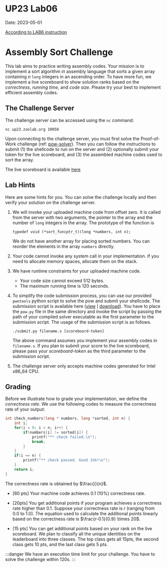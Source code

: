UP23 Lab06
==========
Date: 2023-05-01

[According to LAB6 instruction](https://md.zoolab.org/s/dOYP-mdwq)

# Assembly Sort Challenge

This lab aims to practice writing assembly codes. Your mission is to implement a sort algorithm in assembly language that sorts a given array containing $n$ `long` integers in an ascending order. To have more fun, we implement a live scoreboard to show solution ranks based on the *correctness*, *running time*, and *code size*. Please try your best to implement efficient assembly codes.

## The Challenge Server

The challenge server can be accessed using the `nc` command:

```
nc up23.zoolab.org 10950
```

Upon connecting to the challenge server, you must first solve the Proof-of-Work challenge (ref: [pow-solver](https://md.zoolab.org/s/EHSmQ0szV)). Then you can follow the instructions to submit (1) the shellcode to run on the server and (2) optionally submit your token for the live scoreboard, and (3) the assembled machine codes used to sort the array.

The live scoreboard is available [here](https://sort.zoolab.org/)

## Lab Hints

Here are some hints for you. You can solve the challenge locally and then verify your solution on the challenge server.

1. We will invoke your uploaded machine code from offset zero. It is called from the server with two arguments, the pointer to the array and the number of `long` integers in the array. The prototype of the function is

   ```
   typedef void (*sort_funcptr_t)(long *numbers, int n);
   ```

   We do not have another array for placing sorted numbers. You can reorder the elements in the array `numbers` directly.

1. Your code cannot invoke any system call in your implementation. If you need to allocate memory spaces, allocate them on the stack.

1. We have runtime constraints for your uploaded machine code. 
   - Your code size cannot exceed 512 bytes.
   - The maximum running time is 120 seconds.
    
1. To simplify the code submission process, you can use our provided `pwntools` python script to solve the pow and submit your shellcode. The submission script is available here ([view](https://up23.zoolab.org/code.html?file=up23/lab06/submit_ea7c7bdbbbf63d90e647337bdf623049.py) | [download](https://up23.zoolab.org/up23/lab06/submit_ea7c7bdbbbf63d90e647337bdf623049.py)). You have to place the `pow.py` file in the same directory and invoke the script by passing the path of your compiled solver executable as the first parameter to the submission script. The usage of the submission script is as follows.

   ```
   ./submit.py filename.s [scoreboard-token]
   ```
 
   The above command assumes you implement your assembly codes in `filename.s`. If you plan to submit your score to the live scoreboard, please pass your *scoreboard-token* as the third parameter to the submission script.

1. The challenge server only accepts machine codes generated for Intel x86_64 CPU.

## Grading

Before we illustrate how to grade your implementation, we define the *correctness rate*. We use the following codes to measure the correctness rate of your output:

   ```c
   int check_numbers(long * numbers, long *sorted, int n) {
       int i;
       for(i = 0; i < n; i++) {
           if(numbers[i] != sorted[i]) {
               printf("** check failed.\n");
               break;
           }
       }
       if(i == n) {
           printf("** check passed. Good Job!\n");
       }
       return i;
   }
   ```
   
   The correctness rate is obtained by $\frac{i}{n}$.
   
- [60 pts] Your machine code achieves 0.1 (10%) correctness rate. 

- [20pts] You get additional points if your program achieves a correctness rate higher than 0.1. Suppose your correctness rate is $r$ (ranging from 0.0 to 1.0). The equation used to calculate the additional points linearly based on the correctness rate is $\frac{r-0.1}{0.9} \times 20$.

- [15 pts] You can get additional points based on your rank on the live scoreboard. We plan to classify all the unique identities on the leaderboard into three classes. The top class gets all 15pts, the second class gets 10 pts, and the last class gets 5 pts.

:::danger
We have an execution time limit for your challenge. You have to solve the challenge within 120s.
:::
